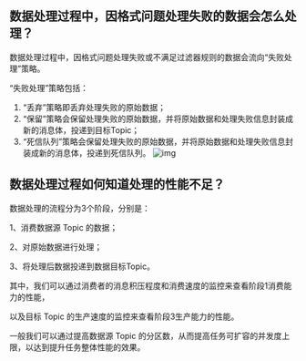 ## 数据处理过程中，因格式问题处理失败的数据会怎么处理？

数据处理过程中，因格式问题处理失败或不满足过滤器规则的数据会流向“失败处理”策略。

“失败处理”策略包括：

1. “丢弃”策略即丢弃处理失败的原始数据；
2. “保留”策略会保留处理失败的原始数据，并将原始数据和处理失败信息封装成新的消息体，投递到目标Topic；
3. “死信队列”策略会保留处理失败的原始数据，并将原始数据和处理失败信息封装成新的消息体，投递到死信队列。                 ![img](https://wdoc-76491.picgzc.qpic.cn/MTY4ODg1MDU0MDkwNDI2Nw_740661_nQ_TRB6jDg3D9JLm_1650338724?w=1280&h=798.5230769230769)        



## 数据处理过程如何知道处理的性能不足？

数据处理的流程分为3个阶段，分别是：

1、消费数据源 Topic 的数据；

2、对原始数据进行处理；

3、将处理后数据投递到数据目标Topic。

其中，我们可以通过消费者的消息积压程度和消费速度的监控来查看阶段1消费能力的性能，

以及目标 Topic 的生产速度的监控来查看阶段3生产能力的性能。

一般我们可以通过提高数据源 Topic 的分区数，从而提高任务可扩容的并发度上限，以达到提升任务整体性能的效果。